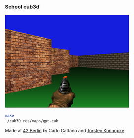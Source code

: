### School cub3d

<img src="https://github.com/CarloCattano/cub3d/blob/main/screenshot.png"  width="400" height="300">

 ```bash
make
./cub3D res/maps/gpt.cub
```

Made at [42 Berlin](https://github.com/42Berlin)
by Carlo Cattano and [Torsten Konnopke](https://github.com/TORSTENKONNOPKE)


